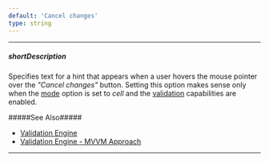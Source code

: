 ```yaml
---
default: 'Cancel changes'
type: string
---
```

---
##### shortDescription
Specifies text for a hint that appears when a user hovers the mouse pointer over the *"Cancel changes"* button. Setting this option makes sense only when the [mode](/api-reference/10%20UI%20Widgets/dxDataGrid/1%20Configuration/editing/mode.md '/Documentation/ApiReference/UI_Widgets/dxDataGrid/Configuration/editing/#mode') option is set to *cell* and the [validation](/concepts/10%20UI%20Widgets/80%20Common/20%20Validation '/Documentation/Guide/UI_Widgets/Common/Validation/') capabilities are enabled.

#####See Also#####
- [Validation Engine](/concepts/10%20UI%20Widgets/80%20Common/20%20Validation '/Documentation/Guide/UI_Widgets/Common/Validation/')
- [Validation Engine - MVVM Approach](/concepts/10%20UI%20Widgets/80%20Common/25%20Validation%20-%20MVVM%20Approach '/Documentation/Guide/UI_Widgets/Common/Validation_-_MVVM_Approach/')

---
